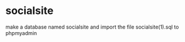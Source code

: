 # socialsite

make a database named socialsite 
and import the file socialsite(1).sql to phpmyadmin
